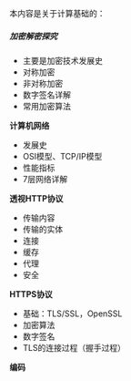 本内容是关于计算基础的：

##### 加密解密探究

* 主要是加密技术发展史
* 对称加密
* 非对称加密
* 数字签名详解
* 常用加密算法

**计算机网络**

* 发展史
* OSI模型、TCP/IP模型
* 性能指标
* 7层网络详解

**透视HTTP协议**

* 传输内容
* 传输的实体
* 连接
* 缓存
* 代理
* 安全

**HTTPS协议**

* 基础：TLS/SSL，OpenSSL
* 加密算法
* 数字签名
* TLS的连接过程（握手过程）

**编码**